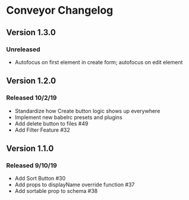 # Conveyor Changelog

## Version 1.3.0

### Unreleased

-   Autofocus on first element in create form; autofocus on edit element

## Version 1.2.0

### Released 10/2/19
-   Standardize how Create button logic shows up everywhere
-   Implement new babelrc presets and plugins
-   Add delete button to files #49
-   Add Filter Feature #32


## Version 1.1.0

### Released 9/10/19
-   Add Sort Button #30
-   Add props to displayName override function #37
-   Add sortable prop to schema #38
